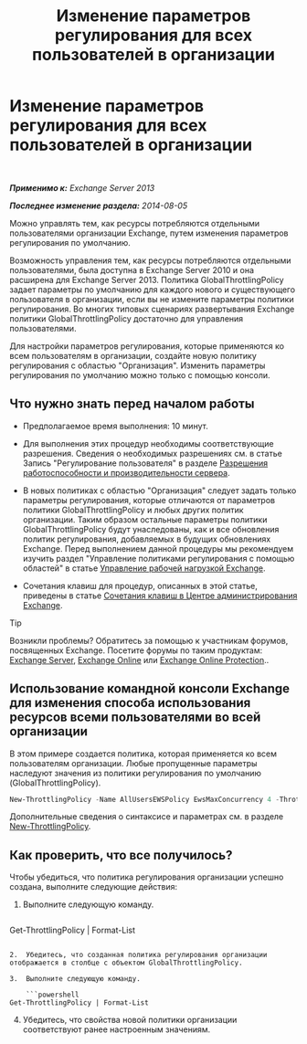 ﻿---
title: 'Изменение параметров регулирования для всех пользователей в организации'
TOCTitle: Изменение параметров регулирования для всех пользователей в организации
ms:assetid: c45cacfc-768d-4605-9bb0-53e30273fe4d
ms:mtpsurl: https://technet.microsoft.com/ru-ru/library/JJ863578(v=EXCHG.150)
ms:contentKeyID: 50556458
ms.date: 04/30/2018
mtps_version: v=EXCHG.150
ms.translationtype: HT
---

# Изменение параметров регулирования для всех пользователей в организации

 

_**Применимо к:** Exchange Server 2013_

_**Последнее изменение раздела:** 2014-08-05_

Можно управлять тем, как ресурсы потребляются отдельными пользователями организации Exchange, путем изменения параметров регулирования по умолчанию.

Возможность управления тем, как ресурсы потребляются отдельными пользователями, была доступна в Exchange Server 2010 и она расширена для Exchange Server 2013. Политика GlobalThrottlingPolicy задает параметры по умолчанию для каждого нового и существующего пользователя в организации, если вы не измените параметры политики регулирования. Во многих типовых сценариях развертывания Exchange политики GlobalThrottlingPolicy достаточно для управления пользователями.

Для настройки параметров регулирования, которые применяются ко всем пользователям в организации, создайте новую политику регулирования с областью "Организация". Изменить параметры регулирования по умолчанию можно только с помощью консоли.

## Что нужно знать перед началом работы

  - Предполагаемое время выполнения: 10 минут.

  - Для выполнения этих процедур необходимы соответствующие разрешения. Сведения о необходимых разрешениях см. в статье Запись "Регулирование пользователя" в разделе [Разрешения работоспособности и производительности сервера](server-health-and-performance-permissions-exchange-2013-help.md).

  - В новых политиках с областью "Организация" следует задать только параметры регулирования, которые отличаются от параметров политики GlobalThrottlingPolicy и любых других политик организации. Таким образом остальные параметры политики GlobalThrottlingPolicy будут унаследованы, как и все обновления политик регулирования, добавляемых в будущих обновлениях Exchange. Перед выполнением данной процедуры мы рекомендуем изучить раздел "Управление политиками регулирования с помощью областей" в статье [Управление рабочей нагрузкой Exchange](exchange-workload-management-exchange-2013-help.md).

  - Сочетания клавиш для процедур, описанных в этой статье, приведены в статье [Сочетания клавиш в Центре администрирования Exchange](keyboard-shortcuts-in-the-exchange-admin-center-exchange-online-protection-help.md).

> [!TIP]  
> Возникли проблемы? Обратитесь за помощью к участникам форумов, посвященных Exchange. Посетите форумы по таким продуктам: <a href="https://go.microsoft.com/fwlink/p/?linkid=60612">Exchange Server</a>, <a href="https://go.microsoft.com/fwlink/p/?linkid=267542">Exchange Online</a> или <a href="https://go.microsoft.com/fwlink/p/?linkid=285351">Exchange Online Protection</a>..


## Использование командной консоли Exchange для изменения способа использования ресурсов всеми пользователями во всей организации

В этом примере создается политика, которая применяется ко всем пользователям организации. Любые пропущенные параметры наследуют значения из политики регулирования по умолчанию (GlobalThrottlingPolicy).

```powershell
New-ThrottlingPolicy -Name AllUsersEWSPolicy EwsMaxConcurrency 4 -ThrottlingPolicyScope Organization
```

Дополнительные сведения о синтаксисе и параметрах см. в разделе [New-ThrottlingPolicy](https://technet.microsoft.com/ru-ru/library/dd351045\(v=exchg.150\)).

## Как проверить, что все получилось?

Чтобы убедиться, что политика регулирования организации успешно создана, выполните следующие действия:

1.  Выполните следующую команду.
    
    ```powershell
Get-ThrottlingPolicy | Format-List
```

2.  Убедитесь, что созданная политика регулирования организации отображается в столбце с объектом GlobalThrottlingPolicy.

3.  Выполните следующую команду.
    
    ```powershell
Get-ThrottlingPolicy | Format-List
```

4.  Убедитесь, что свойства новой политики организации соответствуют ранее настроенным значениям.

